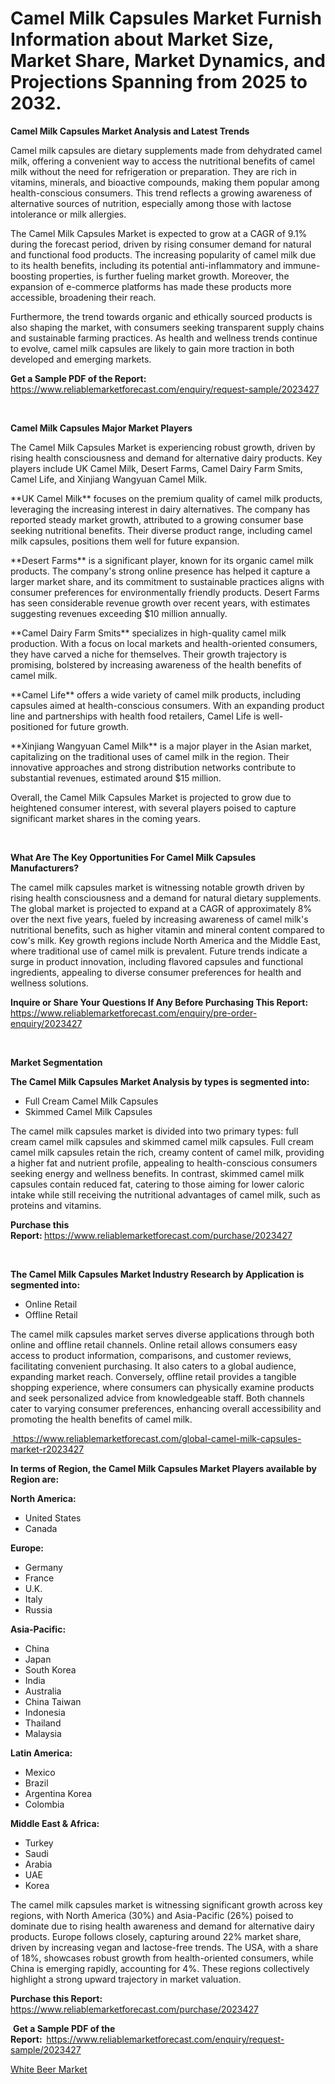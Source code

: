 <p><h1>Camel Milk Capsules Market Furnish Information about Market Size, Market Share, Market Dynamics, and Projections Spanning from 2025 to 2032.</h1></p><p><strong>Camel Milk Capsules Market Analysis and Latest Trends</strong></p>
<p><p>Camel milk capsules are dietary supplements made from dehydrated camel milk, offering a convenient way to access the nutritional benefits of camel milk without the need for refrigeration or preparation. They are rich in vitamins, minerals, and bioactive compounds, making them popular among health-conscious consumers. This trend reflects a growing awareness of alternative sources of nutrition, especially among those with lactose intolerance or milk allergies.</p><p>The Camel Milk Capsules Market is expected to grow at a CAGR of 9.1% during the forecast period, driven by rising consumer demand for natural and functional food products. The increasing popularity of camel milk due to its health benefits, including its potential anti-inflammatory and immune-boosting properties, is further fueling market growth. Moreover, the expansion of e-commerce platforms has made these products more accessible, broadening their reach.</p><p>Furthermore, the trend towards organic and ethically sourced products is also shaping the market, with consumers seeking transparent supply chains and sustainable farming practices. As health and wellness trends continue to evolve, camel milk capsules are likely to gain more traction in both developed and emerging markets.</p></p>
<p><strong>Get a Sample PDF of the Report:&nbsp;</strong> <a href="https://www.reliablemarketforecast.com/enquiry/request-sample/2023427?utm_campaign=3103&utm_medium=2&utm_source=Github&utm_content=ia&utm_term=07042025&utm_id=camel-milk-capsules">https://www.reliablemarketforecast.com/enquiry/request-sample/2023427</a></p>
<p>&nbsp;</p>
<p><strong>Camel Milk Capsules Major Market Players</strong></p>
<p><p>The Camel Milk Capsules Market is experiencing robust growth, driven by rising health consciousness and demand for alternative dairy products. Key players include UK Camel Milk, Desert Farms, Camel Dairy Farm Smits, Camel Life, and Xinjiang Wangyuan Camel Milk.</p><p>**UK Camel Milk** focuses on the premium quality of camel milk products, leveraging the increasing interest in dairy alternatives. The company has reported steady market growth, attributed to a growing consumer base seeking nutritional benefits. Their diverse product range, including camel milk capsules, positions them well for future expansion.</p><p>**Desert Farms** is a significant player, known for its organic camel milk products. The company's strong online presence has helped it capture a larger market share, and its commitment to sustainable practices aligns with consumer preferences for environmentally friendly products. Desert Farms has seen considerable revenue growth over recent years, with estimates suggesting revenues exceeding $10 million annually.</p><p>**Camel Dairy Farm Smits** specializes in high-quality camel milk production. With a focus on local markets and health-oriented consumers, they have carved a niche for themselves. Their growth trajectory is promising, bolstered by increasing awareness of the health benefits of camel milk.</p><p>**Camel Life** offers a wide variety of camel milk products, including capsules aimed at health-conscious consumers. With an expanding product line and partnerships with health food retailers, Camel Life is well-positioned for future growth.</p><p>**Xinjiang Wangyuan Camel Milk** is a major player in the Asian market, capitalizing on the traditional uses of camel milk in the region. Their innovative approaches and strong distribution networks contribute to substantial revenues, estimated around $15 million.</p><p>Overall, the Camel Milk Capsules Market is projected to grow due to heightened consumer interest, with several players poised to capture significant market shares in the coming years.</p></p>
<p>&nbsp;</p>
<p><strong>What Are The Key Opportunities For Camel Milk Capsules Manufacturers?</strong></p>
<p><p>The camel milk capsules market is witnessing notable growth driven by rising health consciousness and a demand for natural dietary supplements. The global market is projected to expand at a CAGR of approximately 8% over the next five years, fueled by increasing awareness of camel milk's nutritional benefits, such as higher vitamin and mineral content compared to cow's milk. Key growth regions include North America and the Middle East, where traditional use of camel milk is prevalent. Future trends indicate a surge in product innovation, including flavored capsules and functional ingredients, appealing to diverse consumer preferences for health and wellness solutions.</p></p>
<p><strong>Inquire or Share Your Questions If Any Before Purchasing This Report:</strong> <a href="https://www.reliablemarketforecast.com/enquiry/pre-order-enquiry/2023427?utm_campaign=3103&utm_medium=2&utm_source=Github&utm_content=ia&utm_term=07042025&utm_id=camel-milk-capsules">https://www.reliablemarketforecast.com/enquiry/pre-order-enquiry/2023427</a></p>
<p>&nbsp;</p>
<p><strong>Market Segmentation</strong></p>
<p><strong>The Camel Milk Capsules Market Analysis by types is segmented into:</strong></p>
<p><ul><li>Full Cream Camel Milk Capsules</li><li>Skimmed Camel Milk Capsules</li></ul></p>
<p><p>The camel milk capsules market is divided into two primary types: full cream camel milk capsules and skimmed camel milk capsules. Full cream camel milk capsules retain the rich, creamy content of camel milk, providing a higher fat and nutrient profile, appealing to health-conscious consumers seeking energy and wellness benefits. In contrast, skimmed camel milk capsules contain reduced fat, catering to those aiming for lower caloric intake while still receiving the nutritional advantages of camel milk, such as proteins and vitamins.</p></p>
<p><strong>Purchase this Report:&nbsp;</strong><a href="https://www.reliablemarketforecast.com/purchase/2023427?utm_campaign=3103&utm_medium=2&utm_source=Github&utm_content=ia&utm_term=07042025&utm_id=camel-milk-capsules">https://www.reliablemarketforecast.com/purchase/2023427</a></p>
<p>&nbsp;</p>
<p><strong>The Camel Milk Capsules Market Industry Research by Application is segmented into:</strong></p>
<p><ul><li>Online Retail</li><li>Offline Retail</li></ul></p>
<p><p>The camel milk capsules market serves diverse applications through both online and offline retail channels. Online retail allows consumers easy access to product information, comparisons, and customer reviews, facilitating convenient purchasing. It also caters to a global audience, expanding market reach. Conversely, offline retail provides a tangible shopping experience, where consumers can physically examine products and seek personalized advice from knowledgeable staff. Both channels cater to varying consumer preferences, enhancing overall accessibility and promoting the health benefits of camel milk.</p></p>
<p><a href="https://www.reliablemarketforecast.com/global-camel-milk-capsules-market-r2023427?utm_campaign=3103&utm_medium=2&utm_source=Github&utm_content=ia&utm_term=07042025&utm_id=camel-milk-capsules">&nbsp;https://www.reliablemarketforecast.com/global-camel-milk-capsules-market-r2023427</a></p>
<p><strong>In terms of Region, the Camel Milk Capsules Market Players available by Region are:</strong></p>
<p>
    <p> <strong> North America: </strong>
        <ul>
            <li>United States</li>
            <li>Canada</li>
        </ul>
        </p> 
    <p> <strong> Europe: </strong>
        <ul>
            <li>Germany</li>
            <li>France</li>
            <li>U.K.</li>
            <li>Italy</li>
            <li>Russia</li>
        </ul>
        </p> 
    <p> <strong> Asia-Pacific: </strong>
        <ul>
            <li>China</li>
            <li>Japan</li>
            <li>South Korea</li>
            <li>India</li>
            <li>Australia</li>
            <li>China Taiwan</li>
            <li>Indonesia</li>
            <li>Thailand</li>
            <li>Malaysia</li>
        </ul>
        </p> 
    <p> <strong> Latin America: </strong>
        <ul>
            <li>Mexico</li>
            <li>Brazil</li>
            <li>Argentina Korea</li>
            <li>Colombia</li>
        </ul>
        </p> 
    <p> <strong> Middle East & Africa: </strong>
        <ul>
            <li>Turkey</li>
            <li>Saudi</li>
            <li>Arabia</li>
            <li>UAE</li>
            <li>Korea</li>
        </ul>
    </p>
    </p>
<p><p>The camel milk capsules market is witnessing significant growth across key regions, with North America (30%) and Asia-Pacific (26%) poised to dominate due to rising health awareness and demand for alternative dairy products. Europe follows closely, capturing around 22% market share, driven by increasing vegan and lactose-free trends. The USA, with a share of 18%, showcases robust growth from health-oriented consumers, while China is emerging rapidly, accounting for 4%. These regions collectively highlight a strong upward trajectory in market valuation.</p></p>
<p><strong>Purchase this Report: </strong><a href="https://www.reliablemarketforecast.com/purchase/2023427?utm_campaign=3103&utm_medium=2&utm_source=Github&utm_content=ia&utm_term=07042025&utm_id=camel-milk-capsules">https://www.reliablemarketforecast.com/purchase/2023427</a></p>
<p>&nbsp;<strong>Get a Sample PDF of the Report:&nbsp;&nbsp;</strong><a href="https://www.reliablemarketforecast.com/enquiry/request-sample/2023427?utm_campaign=3103&utm_medium=2&utm_source=Github&utm_content=ia&utm_term=07042025&utm_id=camel-milk-capsules">https://www.reliablemarketforecast.com/enquiry/request-sample/2023427</a></p>
<p><strong></strong></p>
<p><p><a href="https://github.com/chkrselia/Market-Research-Report-List-1/blob/main/white-beer-market.md?utm_campaign=3103&utm_medium=2&utm_source=Github&utm_content=ia&utm_term=07042025&utm_id=camel-milk-capsules">White Beer Market</a></p></p>